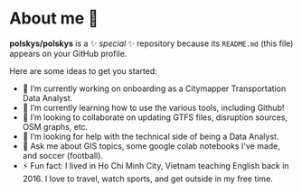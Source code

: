 # About me 👋


**polskys/polskys** is a ✨ _special_ ✨ repository because its `README.md` (this file) appears on your GitHub profile.

Here are some ideas to get you started:

- 🔭 I’m currently working on onboarding as a Citymapper Transportation Data Analyst.
- 🌱 I’m currently learning how to use the various tools, including Github!
- 👯 I’m looking to collaborate on updating GTFS files, disruption sources, OSM graphs, etc.
- 🤔 I’m looking for help with the technical side of being a Data Analyst.
- 💬 Ask me about GIS topics, some google colab notebooks I've made, and soccer (football).
- ⚡ Fun fact: I lived in Ho Chi Minh City, Vietnam teaching English back in 2016. I love to travel, watch sports, and get outside in my free time.

